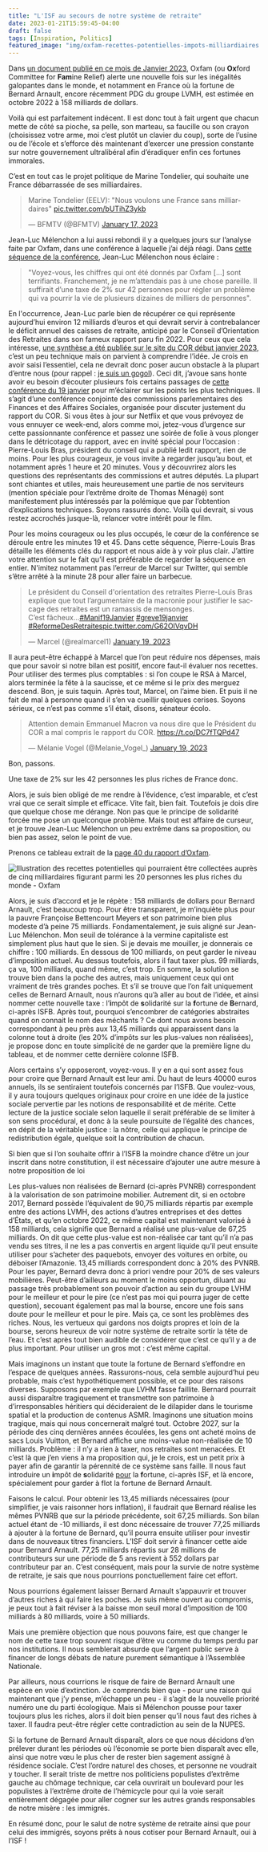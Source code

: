 ```yaml
---
title: "L'ISF au secours de notre système de retraite"
date: 2023-01-21T15:59:45-04:00
draft: false
tags: [Inspiration, Politics]
featured_image: "img/oxfam-recettes-potentielles-impots-milliardiaires.jpeg"
---
```


Dans [un document publié en ce mois de Janvier 2023](https://oxfamilibrary.openrepository.com/bitstream/handle/10546/621477/bp-survival-of-the-richest-160123-fr.pdf), Oxfam (ou **Ox**ford Committee for **Fam**ine Relief) alerte une nouvelle fois sur les inégalités galopantes dans le monde, et notamment en France où la fortune de Bernard Arnault, encore récemment PDG du groupe LVMH, est estimée en octobre 2022 à 158 milliards de dollars.

Voilà qui est parfaitement indécent. Il est donc tout à fait urgent que chacun mette de côté sa pioche, sa pelle, son marteau, sa faucille ou son crayon (choisissez votre arme, moi c’est plutôt un clavier du coup), sorte de l’usine ou de l’école et s’efforce dès maintenant d’exercer une pression constante sur notre gouvernement ultralibéral afin d’éradiquer enfin ces fortunes immorales.

C’est en tout cas le projet politique de Marine Tondelier, qui souhaite une France débarrassée de ses milliardaires.

<blockquote class="twitter-tweet"><p lang="fr" dir="ltr">Marine Tondelier (EELV): &quot;Nous voulons une France sans milliardaires&quot; <a href="https://t.co/bUTihZ3ykb">pic.twitter.com/bUTihZ3ykb</a></p>&mdash; BFMTV (@BFMTV) <a href="https://twitter.com/BFMTV/status/1615435099197038606?ref_src=twsrc%5Etfw">January 17, 2023</a></blockquote> <script async src="https://platform.twitter.com/widgets.js" charset="utf-8"></script>

Jean-Luc Mélenchon a lui aussi rebondi il y a quelques jours sur l’analyse faite par Oxfam, dans une conférence à laquelle j’ai déjà réagi. Dans [cette séquence de la conférence](https://youtu.be/ilyVPK8HhH8?t=969), Jean-Luc Mélenchon nous éclaire :

> "Voyez-vous, les chiffres qui ont été donnés par Oxfam [...] sont terrifiants. Franchement, je ne m’attendais pas à une chose pareille. Il suffirait d’une taxe de 2% sur 42 personnes pour régler un problème qui va pourrir la vie de plusieurs dizaines de milliers de personnes".

En l'occurrence, Jean-Luc parle bien de récupérer ce qui représente aujourd’hui environ 12 milliards d’euros et qui devrait servir à contrebalancer le déficit annuel des caisses de retraite, anticipé par le Conseil d’Orientation des Retraites dans son fameux rapport paru fin 2022. Pour ceux que cela intéresse, [une synthèse a été publiée sur le site du COR début janvier 2023](https://www.cor-retraites.fr/sites/default/files/2023-01/Synth%C3%A8se.pdf), c’est un peu technique mais on parvient à comprendre l’idée. Je crois en avoir saisi l’essentiel, cela ne devrait donc poser aucun obstacle à la plupart d’entre nous (pour rappel : [je suis un gogol](https://www.aubm.net/fr/posts/melenchon-m-a-insulte-et-je-le-vis-bien/)). Ceci dit, j’avoue sans honte avoir eu besoin d’écouter plusieurs fois certains passages de [cette conférence du 19 janvier](https://videos.assemblee-nationale.fr/video.12756728_63c935c6a9f3a.commission-des-finances-conjointe-avec-la-commission-des-affaires-sociales--m-pierre-louis-bras-p-19-janvier-2023) pour m’éclairer sur les points les plus techniques. Il s’agit d’une conférence conjointe des commissions parlementaires des Finances et des Affaires Sociales, organisée pour discuter justement du rapport du COR. Si vous êtes à jour sur Netflix et que vous prévoyez de vous ennuyer ce week-end, alors comme moi, jetez-vous d’urgence sur cette passionnante conférence et passez une soirée de folie à vous plonger dans le détricotage du rapport, avec en invité spécial pour l’occasion : Pierre-Louis Bras, président du conseil qui a publié ledit rapport, rien de moins. Pour les plus courageux, je vous invite à regarder jusqu’au bout, et notamment après 1 heure et 20 minutes. Vous y découvrirez alors les questions des représentants des commissions et autres députés. La plupart sont chiantes et utiles, mais heureusement une partie de nos serviteurs (mention spéciale pour l’extrême droite de Thomas Ménagé) sont manifestement plus intéressés par la polémique que par l’obtention d’explications techniques. Soyons rassurés donc. Voilà qui devrait, si vous restez accrochés jusque-là, relancer votre intérêt pour le film.

Pour les moins courageux ou les plus occupés, le cœur de la conférence se déroule entre les minutes 19 et 45. Dans cette séquence, Pierre-Louis Bras détaille les éléments clés du rapport et nous aide à y voir plus clair. J’attire votre attention sur le fait qu’il est préférable de regarder la séquence en entier. N'imitez notamment pas l’erreur de Marcel sur Twitter, qui semble s’être arrêté à la minute 28 pour aller faire un barbecue.

<blockquote class="twitter-tweet"><p lang="fr" dir="ltr">Le président du Conseil d&#39;orientation des retraites Pierre-Louis Bras explique que tout l’argumentaire de la macronie pour justifier le saccage des retraites est un ramassis de mensonges.<br>C’est fâcheux…<a href="https://twitter.com/hashtag/Manif19Janvier?src=hash&amp;ref_src=twsrc%5Etfw">#Manif19Janvier</a> <a href="https://twitter.com/hashtag/greve19janvier?src=hash&amp;ref_src=twsrc%5Etfw">#greve19janvier</a> <a href="https://twitter.com/hashtag/ReformeDesRetraites?src=hash&amp;ref_src=twsrc%5Etfw">#ReformeDesRetraites</a><a href="https://t.co/G62OlVqvDH">pic.twitter.com/G62OlVqvDH</a></p>&mdash; Marcel (@realmarcel1) <a href="https://twitter.com/realmarcel1/status/1616111103997804544?ref_src=twsrc%5Etfw">January 19, 2023</a></blockquote> <script async src="https://platform.twitter.com/widgets.js" charset="utf-8"></script>

Il aura peut-être échappé à Marcel que l’on peut réduire nos dépenses, mais que pour savoir si notre bilan est positif, encore faut-il évaluer nos recettes. Pour utiliser des termes plus comptables : si l’on coupe le RSA à Marcel, alors terminée la fête à la saucisse, et ce même si le prix des merguez descend. Bon, je suis taquin. Après tout, Marcel, on l’aime bien. Et puis il ne fait de mal à personne quand il s’en va cueillir quelques cerises. Soyons sérieux, ce n’est pas comme s’il était, disons, sénateur écolo.

<blockquote class="twitter-tweet"><p lang="fr" dir="ltr">Attention demain Emmanuel Macron va nous dire que le Président du COR a mal compris le rapport du COR. <a href="https://t.co/DC7fTQPd47">https://t.co/DC7fTQPd47</a></p>&mdash; Mélanie Vogel (@Melanie_Vogel_) <a href="https://twitter.com/Melanie_Vogel_/status/1616173490742116353?ref_src=twsrc%5Etfw">January 19, 2023</a></blockquote> <script async src="https://platform.twitter.com/widgets.js" charset="utf-8"></script>

Bon, passons.

Une taxe de 2% sur les 42 personnes les plus riches de France donc.

Alors, je suis bien obligé de me rendre à l’évidence, c’est imparable, et c’est vrai que ce serait simple et efficace. Vite fait, bien fait. Toutefois je dois dire que quelque chose me dérange. Non pas que le principe de solidarité forcée me pose un quelconque problème. Mais tout est affaire de curseur, et je trouve Jean-Luc Mélenchon un peu extrême dans sa proposition, ou bien pas assez, selon le point de vue.

Prenons ce tableau extrait de la [page 40 du rapport d’Oxfam](https://oxfamilibrary.openrepository.com/bitstream/handle/10546/621477/bp-survival-of-the-richest-160123-fr.pdf).


![Illustration des recettes potentielles qui pourraient être collectées auprès de cinq milliardaires figurant parmi les 20 personnes les plus riches du monde - Oxfam](/img/oxfam-recettes-potentielles-impots-milliardiaires.jpeg)


Alors, je suis d’accord et je le répète : 158 milliards de dollars pour Bernard Arnault, c’est beaucoup trop. Pour être transparent, je m’inquiète plus pour la pauvre Françoise Bettencourt Meyers et son patrimoine bien plus modeste d’à peine 75 milliards. Fondamentalement, je suis aligné sur Jean-Luc Mélenchon. Mon seuil de tolérance à la vermine capitaliste est simplement plus haut que le sien. Si je devais me mouiller, je donnerais ce chiffre : 100 milliards. En dessous de 100 milliards, on peut garder le niveau d’imposition actuel. Au dessus toutefois, alors il faut taxer plus. 99 milliards, ça va, 100 milliards, quand même, c’est trop. En somme, la solution se trouve bien dans la poche des autres, mais uniquement ceux qui ont vraiment de très grandes poches. Et s’il se trouve que l’on fait uniquement celles de Bernard Arnault, nous n’aurons qu’à aller au bout de l’idée, et ainsi nommer cette nouvelle taxe : l’**i**mpôt de **s**olidarité sur la **f**ortune de **B**ernard, ci-après ISFB. Après tout, pourquoi s’encombrer de catégories abstraites quand on connait le nom des méchants ? Ce dont nous avons besoin correspondant à peu près aux 13,45 milliards qui apparaissent dans la colonne tout à droite (les 20% d’impôts sur les plus-values non réalisées), je propose donc en toute simplicité de ne garder que la première ligne du tableau, et de nommer cette dernière colonne ISFB.

Alors certains s’y opposeront, voyez-vous. Il y en a qui sont assez fous pour croire que Bernard Arnault est leur ami. Du haut de leurs 40000 euros annuels, ils se sentiraient toutefois concernés par l’ISFB. Que voulez-vous, il y aura toujours quelques originaux pour croire en une idée de la justice sociale pervertie par les notions de responsabilité et de mérite. Cette lecture de la justice sociale selon laquelle il serait préférable de se limiter à son sens procédural, et donc à la seule poursuite de l’égalité des chances, en dépit de la véritable justice : la nôtre, celle qui applique le principe de redistribution égale, quelque soit la contribution de chacun.

Si bien que si l’on souhaite offrir à l’ISFB la moindre chance d’être un jour inscrit dans notre constitution, il est nécessaire d’ajouter une autre mesure à notre proposition de loi

Les plus-values non réalisées de Bernard (ci-après PVNRB) correspondent à la valorisation de son patrimoine mobilier. Autrement dit, si en octobre 2017, Bernard possède l’équivalent de 90,75 milliards répartis par exemple entre des actions LVMH, des actions d’autres entreprises et des dettes d’États, et qu’en octobre 2022, ce même capital est maintenant valorisé à 158 milliards, cela signifie que Bernard a réalisé une plus-value de 67,25 milliards. On dit que cette plus-value est non-réalisée car tant qu’il n’a pas vendu ses titres, il ne les a pas convertis en argent liquide qu’il peut ensuite utiliser pour s’acheter des paquebots, envoyer des voitures en orbite, ou déboiser l’Amazonie. 13,45 milliards correspondent donc à 20% des PVNRB. Pour les payer, Bernard devra donc à priori vendre pour 20% de ses valeurs mobilières. Peut-être d’ailleurs au moment le moins opportun, diluant au passage très probablement son pouvoir d’action au sein du groupe LVHM pour le meilleur et pour le pire (ce n’est pas moi qui pourra juger de cette question), secouant également pas mal la bourse, encore une fois sans doute pour le meilleur et pour le pire. Mais ça, ce sont les problèmes des riches. Nous, les vertueux qui gardons nos doigts propres et loin de la bourse, serons heureux de voir notre système de retraite sortir la tête de l’eau. Et c’est après tout bien audible de considérer que c’est ce qu’il y a de plus important. Pour utiliser un gros mot : c’est même capital.

Mais imaginons un instant que toute la fortune de Bernard s’effondre en l’espace de quelques années. Rassurons-nous, cela semble aujourd’hui peu probable, mais c’est hypothétiquement possible, et ce pour des raisons diverses. Supposons par exemple que LVHM fasse faillite. Bernard pourrait aussi disparaître tragiquement et transmettre son patrimoine à d’irresponsables héritiers qui décideraient de le dilapider dans le tourisme spatial et la production de contenus ASMR. Imaginons une situation moins tragique, mais qui nous concernerait malgré tout. Octobre 2027, sur la période des cinq dernières années écoulées, les gens ont acheté moins de sacs Louis Vuitton, et Bernard affiche une moins-value non-réalisée de 10 milliards. Problème : il n’y a rien à taxer, nos retraites sont menacées. Et c’est là que j’en viens à ma proposition qui, je le crois, est un petit prix à payer afin de garantir la pérennité de ce système sans faille. Il nous faut introduire un **i**mpôt de **s**olidarité <span style="text-decoration:underline;">pour</span> la **f**ortune, ci-après ISF, et là encore, spécialement pour garder à flot la fortune de Bernard Arnault.

Faisons le calcul. Pour obtenir les 13,45 milliards nécessaires (pour simplifier, je vais raisonner hors inflation), il faudrait que Bernard réalise les mêmes PVNRB que sur la période précédente, soit 67,25 milliards. Son bilan actuel étant de -10 milliards, il est donc nécessaire de trouver 77,25 milliards à ajouter à la fortune de Bernard, qu’il pourra ensuite utiliser pour investir dans de nouveaux titres financiers. L’ISF doit servir à financer cette aide pour Bernard Arnault. 77,25 milliards répartis sur 28 millions de contributeurs sur une période de 5 ans revient à 552 dollars par contributeur par an. C’est conséquent, mais pour la survie de notre système de retraite, je sais que nous pourrions ponctuellement faire cet effort.

Nous pourrions également laisser Bernard Arnault s’appauvrir et trouver d’autres riches à qui faire les poches. Je suis même ouvert au compromis, je peux tout à fait réviser à la baisse mon seuil moral d’imposition de 100 milliards à 80 milliards, voire à 50 milliards.

Mais une première objection que nous pouvons faire, est que changer le nom de cette taxe trop souvent risque d’être vu comme du temps perdu par nos institutions. Il nous semblerait absurde que l’argent public serve à financer de longs débats de nature purement sémantique à l’Assemblée Nationale.

Par ailleurs, nous courrions le risque de faire de Bernard Arnault une espèce en voie d’extinction. Je comprends bien que - pour une raison qui maintenant que j’y pense, m’échappe un peu - il s’agit de la nouvelle priorité numéro une du parti écologique. Mais si Mélenchon pousse pour taxer toujours plus les riches, alors il doit bien penser qu’il nous faut des riches à taxer. Il faudra peut-être régler cette contradiction au sein de la NUPES.

Si la fortune de Bernard Arnault disparaît, alors ce que nous décidons d’en prélever durant les périodes où l’économie se porte bien disparaît avec elle, ainsi que notre vœu le plus cher de rester bien sagement assigné à résidence sociale. C’est l’ordre naturel des choses, et personne ne voudrait y toucher. Il serait triste de mettre nos politiciens populistes d’extrême gauche au chômage technique, car cela ouvrirait un boulevard pour les populistes à l’extrême droite de l’hémicycle pour qui la voie serait entièrement dégagée pour aller cogner sur les autres grands responsables de notre misère : les immigrés.

En résumé donc, pour le salut de notre système de retraite ainsi que pour celui des immigrés, soyons prêts à nous cotiser pour Bernard Arnault, oui à l’ISF !

